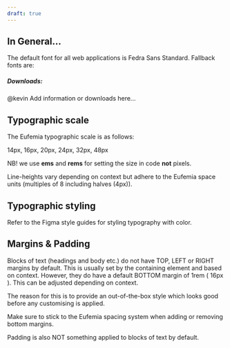 ```yaml
---
draft: true
---
```


## In General...

The default font for all web applications is Fedra Sans Standard. Fallback fonts are:

##### Downloads:

@kevin Add information or downloads here...

## Typographic scale

The Eufemia typographic scale is as follows:

14px, 16px, 20px, 24px, 32px, 48px

NB! we use **ems** and **rems** for setting the size in code **not** pixels.

Line-heights vary depending on context but adhere to the Eufemia space units (multiples of 8 including halves (4px)).

## Typographic styling

Refer to the Figma style guides for styling typography with color.

## Margins & Padding

Blocks of text (headings and body etc.) do not have TOP, LEFT or RIGHT margins by default. This is usually set by the containing element and based on context. However, they do have a default BOTTOM margin of 1rem ( 16px ). This can be adjusted depending on context.

The reason for this is to provide an out-of-the-box style which looks good before any customising is applied.

Make sure to stick to the Eufemia spacing system when adding or removing bottom margins.

Padding is also NOT something applied to blocks of text by default.
